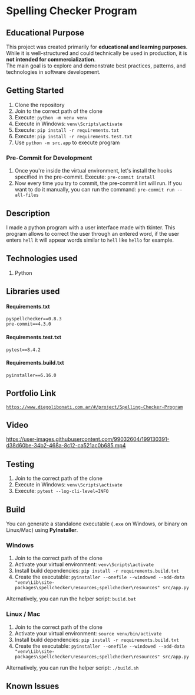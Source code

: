# Spelling Checker Program

## Educational Purpose

This project was created primarily for **educational and learning purposes**.  
While it is well-structured and could technically be used in production, it is **not intended for commercialization**.  
The main goal is to explore and demonstrate best practices, patterns, and technologies in software development.

## Getting Started

1. Clone the repository
2. Join to the correct path of the clone
3. Execute: `python -m venv venv`
4. Execute in Windows: `venv\Scripts\activate`
5. Execute: `pip install -r requirements.txt`
6. Execute: `pip install -r requirements.test.txt`
7. Use `python -m src.app` to execute program

### Pre-Commit for Development

1. Once you're inside the virtual environment, let's install the hooks specified in the pre-commit. Execute: `pre-commit install`
2. Now every time you try to commit, the pre-commit lint will run. If you want to do it manually, you can run the command: `pre-commit run --all-files`

## Description

I made a python program with a user interface made with tkinter. This program allows to correct the user through an entered word, if the user enters `hell` it will appear words similar to `hell` like `hello` for example.

## Technologies used

1. Python

## Libraries used

#### Requirements.txt

```
pyspellchecker==0.8.3
pre-commit==4.3.0
```

#### Requirements.test.txt

```
pytest==8.4.2
```

#### Requirements.build.txt

```
pyinstaller==6.16.0
```

## Portfolio Link

[`https://www.diegolibonati.com.ar/#/project/Spelling-Checker-Program`](https://www.diegolibonati.com.ar/#/project/Spelling-Checker-Program)

## Video

https://user-images.githubusercontent.com/99032604/199130391-d38d60be-34b2-468a-8c12-ca521ac0b685.mp4

## Testing

1. Join to the correct path of the clone
2. Execute in Windows: `venv\Scripts\activate`
3. Execute: `pytest --log-cli-level=INFO`

## Build

You can generate a standalone executable (`.exe` on Windows, or binary on Linux/Mac) using **PyInstaller**.

### Windows

1. Join to the correct path of the clone
2. Activate your virtual environment: `venv\Scripts\activate`
3. Install build dependencies: `pip install -r requirements.build.txt`
4. Create the executable: `pyinstaller --onefile --windowed --add-data "venv\Lib\site-packages\spellchecker\resources;spellchecker\resources" src/app.py`

Alternatively, you can run the helper script: `build.bat`

### Linux / Mac

1. Join to the correct path of the clone
2. Activate your virtual environment: `source venv/bin/activate`
3. Install build dependencies: `pip install -r requirements.build.txt`
4. Create the executable: `pyinstaller --onefile --windowed --add-data "venv\Lib\site-packages\spellchecker\resources;spellchecker\resources" src/app.py`

Alternatively, you can run the helper script: `./build.sh`

## Known Issues
